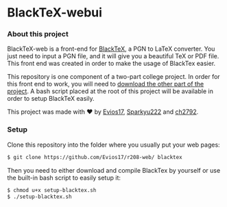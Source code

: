 # BlackTeX-webui

### About this project
BlackTeX-web is a front-end for [BlackTeX](https://github.com/Sparkyu222/r208-BlackTeX), a PGN to LaTeX converter. You just need to input a PGN file, and it will give you a beautiful TeX or PDF file. This front end was created in order to make the usage of BlackTex easier.

This repository is one component of a two-part college project. In order for this front end to work, you will need to [download the other part of the project](https://github.com/Sparkyu222/r208-BlackTeX). A bash script placed at the root of this project will be available in order to setup BlackTeX easily.

This project was made with ❤️ by [Evios17](https://github.com/Evios17), [Sparkyu222](https://github.com/Sparkyu222) and [ch2792](https://github.com/ch2792).

### Setup
Clone this repository into the folder where you usually put your web pages:
```bash
$ git clone https://github.com/Evios17/r208-web/ blacktex
```

Then you need to either download and compile BlackTex by yourself or use the built-in bash script to easily setup it:
```bash
$ chmod u+x setup-blacktex.sh
$ ./setup-blacktex.sh
```
